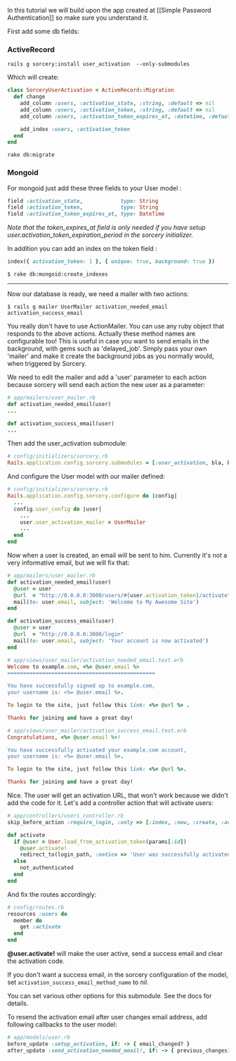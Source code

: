 In this tutorial we will build upon the app created at [[Simple Password Authentication]] so make sure you understand it.

First add some db fields:

### ActiveRecord

```
rails g sorcery:install user_activation  --only-submodules
```


Which will create:

```ruby
class SorceryUserActivation < ActiveRecord::Migration
  def change
    add_column :users, :activation_state, :string, :default => nil
    add_column :users, :activation_token, :string, :default => nil
    add_column :users, :activation_token_expires_at, :datetime, :default => nil

    add_index :users, :activation_token
  end
end
```

    rake db:migrate


### Mongoid

For mongoid just add these three fields to your User model :

```ruby
field :activation_state,            type: String
field :activation_token,            type: String
field :activation_token_expires_at, type: DateTime
```

_Note that the token_expires_at field is only needed if you have setup user.activation_token_expiration_period in the sorcery initializer._

In addition you can add an index on the token field :

```ruby
index({ activation_token: 1 }, { unique: true, background: true })
```

    $ rake db:mongoid:create_indexes


***


Now our database is ready, we need a mailer with two actions:

    $ rails g mailer UserMailer activation_needed_email activation_success_email

You really don't have to use ActionMailer. You can use any ruby object that responds to the above actions. Actually these method names are configurable too! This is useful in case you want to send emails in the background, with gems such as 'delayed_job'. Simply pass your own 'mailer' and make it create the background jobs as you normally would, when triggered by Sorcery.

We need to edit the mailer and add a 'user' parameter to each action because sorcery will send each action the new user as a parameter:

```ruby
# app/mailers/user_mailer.rb
def activation_needed_email(user)
...

def activation_success_email(user)
...
```

Then add the user_activation submodule:

```ruby
# config/initializers/sorcery.rb
Rails.application.config.sorcery.submodules = [:user_activation, bla, bla, ...]
```

And configure the User model with our mailer defined:

```ruby
# config/initializers/sorcery.rb
Rails.application.config.sorcery.configure do |config|
  ...
  config.user_config do |user|
    ...
    user.user_activation_mailer = UserMailer
    ...
  end
end
```

Now when a user is created, an email will be sent to him. Currently it's not a very informative email, but we will fix that:

```ruby
# app/mailers/user_mailer.rb
def activation_needed_email(user)
  @user = user
  @url  = "http://0.0.0.0:3000/users/#{user.activation_token}/activate"
  mail(to: user.email, subject: 'Welcome to My Awesome Site')
end

def activation_success_email(user)
  @user = user
  @url  = "http://0.0.0.0:3000/login"
  mail(to: user.email, subject: 'Your account is now activated')
end
```

```ruby
# app/views/user_mailer/activation_needed_email.text.erb
Welcome to example.com, <%= @user.email %>
===============================================

You have successfully signed up to example.com,
your username is: <%= @user.email %>.

To login to the site, just follow this link: <%= @url %> .

Thanks for joining and have a great day!
```

```ruby
# app/views/user_mailer/activation_success_email.text.erb
Congratulations, <%= @user.email %>!

You have successfully activated your example.com account,
your username is: <%= @user.email %>.

To login to the site, just follow this link: <%= @url %>.

Thanks for joining and have a great day!
```

Nice. The user will get an activation URL, that won't work because we didn't add the code for it. Let's add a controller action that will activate users:

```ruby
# app/controllers/users_controller.rb
skip_before_action :require_login, :only => [:index, :new, :create, :activate]

def activate
  if @user = User.load_from_activation_token(params[:id])
    @user.activate!
    redirect_to(login_path, :notice => 'User was successfully activated.')
  else
    not_authenticated
  end
end
```

And fix the routes accordingly:

```ruby
# config/routes.rb
resources :users do
  member do
    get :activate
  end
end
```

**@user.activate!** will make the user active, send a success email and clear the activation code.

If you don't want a success email, in the sorcery configuration of the model, set `activation_success_email_method_name` to *nil*.

You can set various other options for this submodule. See the docs for details.

To resend the activation email after user changes email address, add following callbacks to the user model:
```ruby
# app/models/user.rb
before_update :setup_activation, if: -> { email_changed? }
after_update :send_activation_needed_email!, if: -> { previous_changes["email"].present? }
```